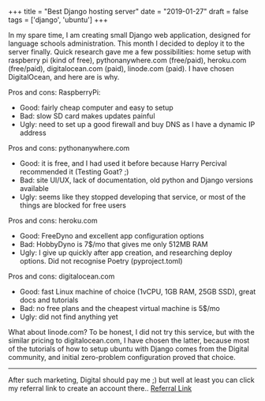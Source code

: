 +++
title = "Best Django hosting server"
date = "2019-01-27"
draft = false
tags = ['django', 'ubuntu']
+++

In my spare time, I am creating small Django web application, designed for language schools administration. This month I decided to deploy it to the server finally. Quick research gave me a few possibilities: home setup with raspberry pi (kind of free), pythonanywhere.com (free/paid), heroku.com (free/paid), digitalocean.com (paid), linode.com (paid). I have chosen DigitalOcean, and here are is why.

<!--more-->

Pros and cons: RaspberryPi:
* Good: fairly cheap computer and easy to setup
* Bad: slow SD card makes updates painful
* Ugly: need to set up a good firewall and buy DNS as I have a dynamic IP address

Pros and cons: pythonanywhere.com
* Good: it is free, and I had used it before because Harry Percival recommended it (Testing Goat? ;)
* Bad: site UI/UX, lack of documentation, old python and Django versions available
* Ugly: seems like they stopped developing that service, or most of the things are blocked for free users

Pros and cons: heroku.com
* Good: FreeDyno and excellent app configuration options
* Bad: HobbyDyno is 7$/mo that gives me only 512MB RAM
* Ugly: I give up quickly after app creation, and researching deploy options. Did not recognise Poetry (pyproject.toml) 

Pros and cons: digitalocean.com
* Good: fast Linux machine of choice (1vCPU, 1GB RAM, 25GB SSD), great docs and tutorials
* Bad: no free plans and the cheapest virtual machine is 5$/mo
* Ugly: did not find anything yet

What about linode.com? To be honest, I did not try this service, but with the similar pricing to digitalocean.com, I have chosen the latter, because most of the tutorials of how to setup ubuntu with Django comes from the Digital community, and initial zero-problem configuration proved that choice.

---

After such marketing, Digital should pay me ;) but well at least you can click my referral link to create an account there.. [Referral Link](https://m.do.co/c/79380110cc20)
